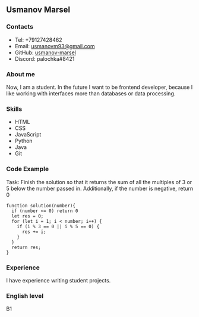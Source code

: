 ## Usmanov Marsel
### Contacts
* Tel: +79127428462
* Email: usmanovm93@gmail.com
* GitHub: [usmanov-marsel](https://github.com/usmanov-marsel)
* Discord: palochka#8421
### About me
Now, I am a student. In the future I want to be frontend developer, because I like working with interfaces more than databases or data processing.
### Skills
- HTML
- CSS
- JavaScript
- Python
- Java
- Git
### Code Example
Task: Finish the solution so that it returns the sum of all the multiples of 3 or 5 below the number passed in. Additionally, if the number is negative, return 0
```
function solution(number){
  if (number <= 0) return 0
  let res = 0;
  for (let i = 1; i < number; i++) {
    if (i % 3 == 0 || i % 5 == 0) {
      res += i;
    }
  }
  return res;
}
```
### Experience
I have experience writing student projects.
### English level
B1